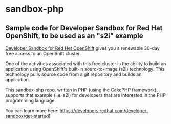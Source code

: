 # sandbox-php

## Sample code for Developer Sandbox for Red Hat OpenShift, to be used as an "s2i" example

[Developer Sandbox for Red Het OpenShift](https://developers.redhat.com/developer-sandbox/get-started) gives you a renewable 30-day free access to an OpenShift cluster.

One of the activities associated with this free cluster is the ability to build an application using OpenShift's built-in sourc-to-image (s2i) technology. This technology pulls source code from a git repository and builds an application.

This sandbox-php repo, written in PHP (using the CakePHP framework), supports that example (i.e. s2i) for developers that are interested in the PHP programming language.

You can learn more here: https://developers.redhat.com/developer-sandbox/get-started]